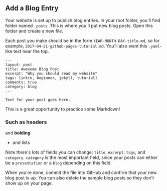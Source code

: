 ## Add a Blog Entry

Your website is set up to publish blog entries. In your root folder, you'll find folder named `_posts`. This is where you'll put new blog posts. Open this folder and create a new file.

Each post you make should be in the form `YEAR-MONTH-DAY-title.md`, so for example, `2017-04-21-github-pages-tutorial.md`. You'll also want this `.yaml`-like text near the top.

```
---
layout: post
title: Awesome Blog Post
excerpt: "Why you should read my website"
tags: [intro, beginner, jekyll, tutorial]
comments: true
category: blog
---

Text for your post goes here.
```

This is a great opportunity to practice some Markdown!
### Such as headers

and **bolding**

* and lists

Note there's lots of fields you can change: `title`, `excerpt`, `tags`, and `category`. `category` is the most important field, since your posts can either be a `presentation` or a `blog` depending on this field.

When you're done, commit the file into GitHub and confirm that your new blog post is up. You can also delete the sample blog posts so they don't show up on your page.
